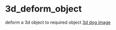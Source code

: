 # 3d_deform_object
deform a 3d object to required object
[3d dog image](https://github.com/yes-its-shivam/3d_deform_object/blob/main/Screenshot%20(117).png)
